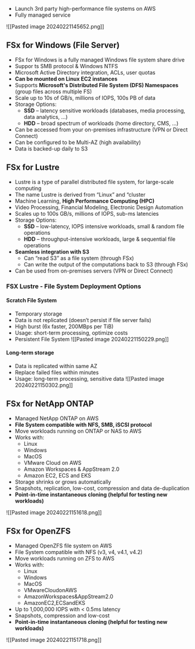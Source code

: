 
- Launch 3rd party high-performance file systems on AWS
- Fully managed service

![[Pasted image 20240221145652.png]]

## FSx for Windows (File Server)

- FSx for Windows is a fully managed Windows file system share drive
- Suppor ts SMB protocol & Windows NTFS
- Microsoft Active Directory integration, ACLs, user quotas
- **Can be mounted on Linux EC2 instances**
- Supports **Microsoft's Distributed File System (DFS) Namespaces** (group files across multiple FS)
- Scale up to 10s of GB/s, millions of IOPS, 100s PB of data
- Storage Options:
	- **SSD** – latency sensitive workloads (databases, media processing, data analytics, ...)
	- **HDD** – broad spectrum of workloads (home directory, CMS, ...)
- Can be accessed from your on-premises infrastructure (VPN or Direct Connect)
- Can be configured to be Multi-AZ (high availability)
- Data is backed-up daily to S3

## FSx for Lustre

- Lustre is a type of parallel distributed file system, for large-scale computing
- The name Lustre is derived from “Linux” and “cluster
- Machine Learning, **High Performance Computing (HPC)**
- Video Processing, Financial Modeling, Electronic Design Automation
- Scales up to 100s GB/s, millions of IOPS, sub-ms latencies
- Storage Options:
	- **SSD** – low-latency, IOPS intensive workloads, small & random file operations
	- **HDD** – throughput-intensive workloads, large & sequential file operations
- **Seamless integration with S3**
	- Can “read S3” as a file system (through FSx)
	- Can write the output of the computations back to S3 (through FSx)
- Can be used from on-premises servers (VPN or Direct Connect)

### FSX Lustre - File System Deployment Options

#### Scratch File System
- Temporary storage
- Data is not replicated (doesn’t persist if file server fails)
- High burst (6x faster, 200MBps per TiB)
- Usage: short-term processing, optimize costs
- Persistent File System
![[Pasted image 20240221150229.png]]
#### Long-term storage
- Data is replicated within same AZ
- Replace failed files within minutes
- Usage: long-term processing, sensitive data
![[Pasted image 20240221150302.png]]

## FSx for NetApp ONTAP

- Managed NetApp ONTAP on AWS
- **File System compatible with NFS, SMB, iSCSI protocol**
- Move workloads running on ONTAP or NAS to AWS
- Works with:
	- Linux
	- Windows
	- MacOS
	- VMware Cloud on AWS
	- Amazon Workspaces & AppStream 2.0
	- Amazon EC2, ECS and EKS
- Storage shrinks or grows automatically
- Snapshots, replication, low-cost, compression and data de-duplication
- **Point-in-time instantaneous cloning (helpful for testing new workloads)**

![[Pasted image 20240221151618.png]]

## FSx for OpenZFS

- Managed OpenZFS file system on AWS
- File System compatible with NFS (v3, v4, v4.1, v4.2)
- Move workloads running on ZFS to AWS
- Works with:
	- Linux
	- Windows
	- MacOS
	- VMwareCloudonAWS
	- AmazonWorkspaces&AppStream2.0
	- AmazonEC2,ECSandEKS
- Up to 1,000,000 IOPS with < 0.5ms latency
- Snapshots, compression and low-cost
- **Point-in-time instantaneous cloning (helpful for testing new workloads)**

![[Pasted image 20240221151718.png]]
